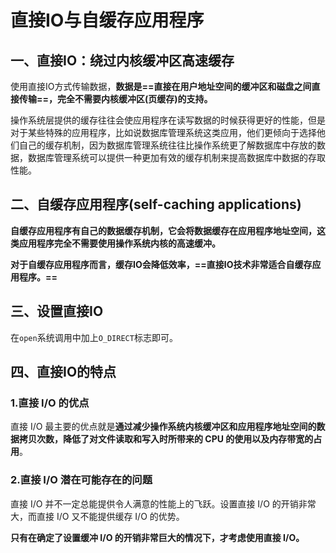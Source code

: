 # 直接IO与自缓存应用程序

## 一、直接IO：绕过内核缓冲区高速缓存

使用直接IO方式传输数据，**数据是==直接在用户地址空间的缓冲区和磁盘之间直接传输==，完全不需要内核缓冲区(页缓存)的支持。**

操作系统层提供的缓存往往会使应用程序在读写数据的时候获得更好的性能，但是对于某些特殊的应用程序，比如说数据库管理系统这类应用，他们更倾向于选择他们自己的缓存机制，因为数据库管理系统往往比操作系统更了解数据库中存放的数据，数据库管理系统可以提供一种更加有效的缓存机制来提高数据库中数据的存取性能。



## 二、自缓存应用程序(self-caching applications)

**自缓存应用程序有自己的数据缓存机制，它会将数据缓存在应用程序地址空间，这类应用程序完全不需要使用操作系统内核的高速缓冲。**

**对于自缓存应用程序而言，缓存IO会降低效率，==直接IO技术非常适合自缓存应用程序。==**



## 三、设置直接IO

在`open`系统调用中加上`O_DIRECT`标志即可。



## 四、直接IO的特点

### 1.直接 I/O 的优点

直接 I/O 最主要的优点就是**通过减少操作系统内核缓冲区和应用程序地址空间的数据拷贝次数，降低了对文件读取和写入时所带来的 CPU 的使用以及内存带宽的占用**。

### 2.直接 I/O 潜在可能存在的问题

直接 I/O 并不一定总能提供令人满意的性能上的飞跃。设置直接 I/O 的开销非常大，而直接 I/O 又不能提供缓存 I/O 的优势。

**只有在确定了设置缓冲 I/O 的开销非常巨大的情况下，才考虑使用直接 I/O。**